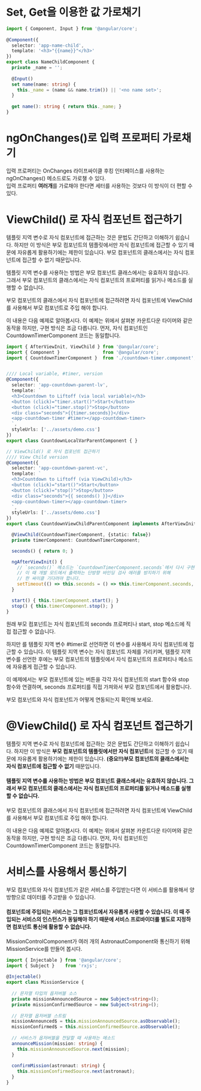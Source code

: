 
# Set, Get을 이용한 값 가로채기
```ts
import { Component, Input } from '@angular/core';
 
@Component({
  selector: 'app-name-child',
  template: '<h3>"{{name}}"</h3>'
})
export class NameChildComponent {
  private _name = '';
 
  @Input()
  set name(name: string) {
    this._name = (name && name.trim()) || '<no name set>';
  }
 
  get name(): string { return this._name; }
}
```

# ngOnChanges()로 입력 프로퍼티 가로채기
입력 프로퍼티는 OnChanges 라이프싸이클 후킹 인터페이스를 사용하는 ngOnChanges() 메소드로도 가로챌 수 있다.   
입력 프로퍼티 **여러개**를 가로채야 한다면 세터를 사용하는 것보다 이 방식이 더 편할 수 있다.

# ViewChild() 로 자식 컴포넌트 접근하기
템플릿 지역 변수로 자식 컴포넌트에 접근하는 것은 문법도 간단하고 이해하기 쉽습니다. 하지만 이 방식은 부모 컴포넌트의 템플릿에서만 자식 컴포넌트에 접근할 수 있기 때문에 자유롭게 활용하기에는 제한이 있습니다. 부모 컴포넌트의 클래스에서는 자식 컴포넌트에 접근할 수 없기 때문입니다.

템플릿 지역 변수를 사용하는 방법은 부모 컴포넌트 클래스에서는 유효하지 않습니다. 그래서 부모 컴포넌트의 클래스에서는 자식 컴포넌트의 프로퍼티를 읽거나 메소드를 실행할 수 없습니다.

부모 컴포넌트의 클래스에서 자식 컴포넌트에 접근하려면 자식 컴포넌트에 ViewChild를 사용해서 부모 컴포넌트로 주입 해야 합니다.

이 내용은 다음 예제로 알아봅시다. 이 예제는 위에서 살펴본 카운트다운 타이머와 같은 동작을 하지만, 구현 방식은 조금 다릅니다. 먼저, 자식 컴포넌트인 CountdownTimerComponent 코드는 동일합니다.

```ts
import { AfterViewInit, ViewChild } from '@angular/core';
import { Component }                from '@angular/core';
import { CountdownTimerComponent }  from './countdown-timer.component';


//// Local variable, #timer, version
@Component({
  selector: 'app-countdown-parent-lv',
  template: `
  <h3>Countdown to Liftoff (via local variable)</h3>
  <button (click)="timer.start()">Start</button>
  <button (click)="timer.stop()">Stop</button>
  <div class="seconds">{{timer.seconds}}</div>
  <app-countdown-timer #timer></app-countdown-timer>
  `,
  styleUrls: ['../assets/demo.css']
})
export class CountdownLocalVarParentComponent { }

// ViewChild() 로 자식 컴포넌트 접근하기
//// View Child version
@Component({
  selector: 'app-countdown-parent-vc',
  template: `
  <h3>Countdown to Liftoff (via ViewChild)</h3>
  <button (click)="start()">Start</button>
  <button (click)="stop()">Stop</button>
  <div class="seconds">{{ seconds() }}</div>
  <app-countdown-timer></app-countdown-timer>
  `,
  styleUrls: ['../assets/demo.css']
})
export class CountdownViewChildParentComponent implements AfterViewInit {

  @ViewChild(CountdownTimerComponent, {static: false})
  private timerComponent: CountdownTimerComponent;

  seconds() { return 0; }

  ngAfterViewInit() {
    // `seconds()` 메소드는 `CountdownTimerComponent.seconds`에서 다시 구현합니다.
    // 이 때 개발 모드에서 출력하는 단방향 바인딩 검사 에러를 방지하기 위해
    // 한 싸이클 기다려야 합니다.
    setTimeout(() => this.seconds = () => this.timerComponent.seconds, 0);
  }

  start() { this.timerComponent.start(); }
  stop() { this.timerComponent.stop(); }
}
```

원래 부모 컴포넌트는 자식 컴포넌트의 seconds 프로퍼티나 start, stop 메소드에 직접 접근할 수 없습니다.

하지만 <countdown-timer>를 템플릿 지역 변수 #timer로 선언하면 이 변수를 사용해서 자식 컴포넌트에 접근할 수 있습니다. 이 템플릿 지역 변수는 자식 컴포넌트 자체를 가리키며, 템플릿 지역 변수를 선언한 후에는 부모 컴포넌트의 템플릿에서 자식 컴포넌트의 프로퍼티나 메소드에 자유롭게 접근할 수 있습니다.

이 예제에서는 부모 컴포넌트에 있는 버튼을 각각 자식 컴포넌트의 start 함수와 stop 함수와 연결하며, seconds 프로퍼티를 직접 가져와서 부모 컴포넌트에서 활용합니다.

부모 컴포넌트와 자식 컴포넌트가 어떻게 연동되는지 확인해 보세요.


# @ViewChild() 로 자식 컴포넌트 접근하기
템플릿 지역 변수로 자식 컴포넌트에 접근하는 것은 문법도 간단하고 이해하기 쉽습니다. 하지만 이 방식은 **부모 컴포넌트의 템플릿에서만 자식 컴포넌트**에 접근할 수 있기 때문에 자유롭게 활용하기에는 제한이 있습니다. **(중요!!)부모 컴포넌트의 클래스에서는 자식 컴포넌트에 접근할 수 없기** 때문입니다.

#### 템플릿 지역 변수를 사용하는 방법은 부모 컴포넌트 클래스에서는 유효하지 않습니다. 그래서 부모 컴포넌트의 클래스에서는 자식 컴포넌트의 프로퍼티를 읽거나 메소드를 실행할 수 없습니다.

부모 컴포넌트의 클래스에서 자식 컴포넌트에 접근하려면 자식 컴포넌트에 ViewChild를 사용해서 부모 컴포넌트로 주입 해야 합니다.

이 내용은 다음 예제로 알아봅시다. 이 예제는 위에서 살펴본 카운트다운 타이머와 같은 동작을 하지만, 구현 방식은 조금 다릅니다. 먼저, 자식 컴포넌트인 CountdownTimerComponent 코드는 동일합니다.



# 서비스를 사용해서 통신하기
부모 컴포넌트와 자식 컴포넌트가 같은 서비스를 주입받는다면 이 서비스를 활용해서 양방향으로 데이터를 주고받을 수 있습니다.

####  컴포넌트에 주입되는 서비스는 그 컴포넌트에서 자유롭게 사용할 수 있습니다. 이 때 주입되는 서비스의 인스턴스가 동일해야 하기 때문에 서비스 프로바이더를 별도로 지정하면 컴포넌트 통신에 활용할 수 없습니다.

MissionControlComponent가 여러 개의 AstronautComponent와 통신하기 위해 MissionService를 만들어 봅시다.

```ts
import { Injectable } from '@angular/core';
import { Subject }    from 'rxjs';
 
@Injectable()
export class MissionService {
 
  // 문자열 타입의 옵저버블 소스
  private missionAnnouncedSource = new Subject<string>();
  private missionConfirmedSource = new Subject<string>();
 
  // 문자열 옵저버블 스트림
  missionAnnounced$ = this.missionAnnouncedSource.asObservable();
  missionConfirmed$ = this.missionConfirmedSource.asObservable();
 
  // 서비스가 옵저버블을 전달할 때 사용하는 메소드
  announceMission(mission: string) {
    this.missionAnnouncedSource.next(mission);
  }
 
  confirmMission(astronaut: string) {
    this.missionConfirmedSource.next(astronaut);
  }
}
```